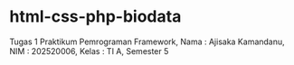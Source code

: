 # html-css-php-biodata
Tugas 1 Praktikum Pemrograman Framework, Nama : Ajisaka Kamandanu, NIM : 202520006, Kelas : TI A, Semester 5
